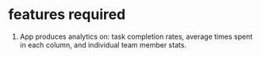 # features required

1. App produces analytics on: task completion rates, average times spent in each column, and individual team member stats.
